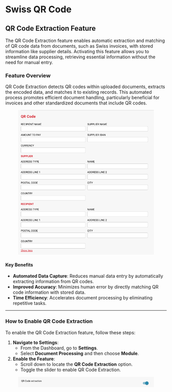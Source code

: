 # Swiss QR Code

## QR Code Extraction Feature

The QR Code Extraction feature enables automatic extraction and matching of QR code data from documents, such as Swiss invoices, with stored information like supplier details. Activating this feature allows you to streamline data processing, retrieving essential information without the need for manual entry.

### Feature Overview

QR Code Extraction detects QR codes within uploaded documents, extracts the encoded data, and matches it to existing records. This automated process promotes efficient document handling, particularly beneficial for invoices and other standardized documents that include QR codes.

<figure><img src="../../../../.gitbook/assets/image (6) (1) (1) (1) (1) (1).png" alt=""><figcaption></figcaption></figure>

#### Key Benefits

* **Automated Data Capture**: Reduces manual data entry by automatically extracting information from QR codes.
* **Improved Accuracy**: Minimizes human error by directly matching QR code information with stored data.
* **Time Efficiency**: Accelerates document processing by eliminating repetitive tasks.

***

### How to Enable QR Code Extraction

To enable the QR Code Extraction feature, follow these steps:

1. **Navigate to Settings**:
   * From the Dashboard, go to **Settings**.
   * Select **Document Processing** and then choose **Module**.
2. **Enable the Feature**:
   * Scroll down to locate the **QR Code Extraction** option.
   * Toggle the slider to enable QR Code Extraction.

<figure><img src="../../../../.gitbook/assets/image (6) (1) (1) (1) (1).png" alt=""><figcaption></figcaption></figure>
